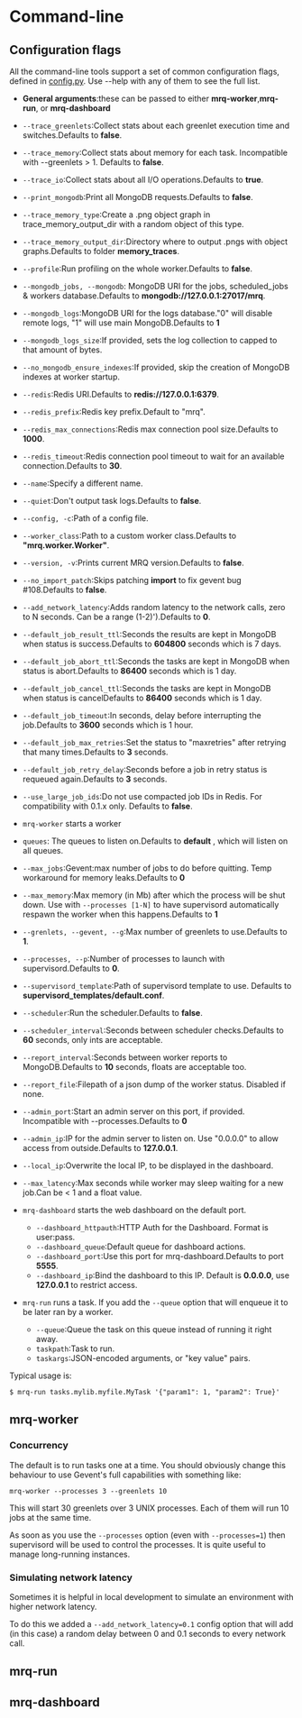 # Command-line

## Configuration flags

All the command-line tools support a set of common configuration flags, defined in [config.py](https://github.com/pricingassistant/mrq/blob/master/mrq/config.py). Use --help with any of them to see the full list.
 - **General arguments**:these can be passed to either **mrq-worker**,**mrq-run**, or **mrq-dashboard**
  - `--trace_greenlets`:Collect stats about each greenlet execution time and switches.Defaults to **false**.
  - `--trace_memory`:Collect stats about memory for each task. Incompatible with --greenlets > 1. Defaults to **false**.
  - `--trace_io`:Collect stats about all I/O operations.Defaults to **true**.
  - `--print_mongodb`:Print all MongoDB requests.Defaults to **false**.
  - `--trace_memory_type`:Create a .png object graph in trace_memory_output_dir with a random object of this type.
  - `--trace_memory_output_dir`:Directory where to output .pngs with object graphs.Defaults to folder **memory_traces**.
  - `--profile`:Run profiling on the whole worker.Defaults to **false**.
  - `--mongodb_jobs, --mongodb`: MongoDB URI for the jobs, scheduled_jobs & workers database.Defaults to **mongodb://127.0.0.1:27017/mrq**.
  - `--mongodb_logs`:MongoDB URI for the logs database."0" will disable remote logs, "1" will use main MongoDB.Defaults to **1**
  - `--mongodb_logs_size`:If provided, sets the log collection to capped to that amount of bytes.
  - `--no_mongodb_ensure_indexes`:If provided, skip the creation of MongoDB indexes at worker startup.
  - `--redis`:Redis URI.Defaults to **redis://127.0.0.1:6379**.
  - `--redis_prefix`:Redis key prefix.Default to "mrq".
  - `--redis_max_connections`:Redis max connection pool size.Defaults to **1000**.
  - `--redis_timeout`:Redis connection pool timeout to wait for an available connection.Defaults to **30**.
  - `--name`:Specify a different name.
  - `--quiet`:Don\'t output task logs.Defaults to **false**.
  - `--config, -c`:Path of a config file.
  - `--worker_class`:Path to a custom worker class.Defaults to **"mrq.worker.Worker"**.
  - `--version, -v`:Prints current MRQ version.Defaults to  **false**.
  - `--no_import_patch`:Skips patching __import__ to fix gevent bug #108.Defaults to **false**.
  - `--add_network_latency`:Adds random latency to the network calls, zero to N seconds. Can be a range (1-2)').Defaults to **0**.
  - `--default_job_result_ttl`:Seconds the results are kept in MongoDB when status is success.Defaults to **604800** seconds which is 7 days.
  - `--default_job_abort_ttl`:Seconds the tasks are kept in MongoDB when status is abort.Defaults to **86400** seconds which is 1 day.
  - `--default_job_cancel_ttl`:Seconds the tasks are kept in MongoDB when status is cancelDefaults to **86400** seconds which is 1 day.
  - `--default_job_timeout`:In seconds, delay before interrupting the job.Defaults to **3600** seconds which is 1 hour.
  - `--default_job_max_retries`:Set the status to "maxretries" after retrying that many times.Defaults to **3** seconds.
  - `--default_job_retry_delay`:Seconds before a job in retry status is requeued again.Defaults to **3** seconds.
  - `--use_large_job_ids`:Do not use compacted job IDs in Redis. For compatibility with 0.1.x only. Defaults to **false**.
 - `mrq-worker` starts a worker
  - `queues`: The queues to listen on.Defaults to **default** , which will listen on all queues. 
  - `--max_jobs`:Gevent:max number of jobs to do before quitting. Temp workaround for memory leaks.Defaults to **0**
  - `--max_memory`:Max memory (in Mb) after which the process will be shut down. Use with `--processes [1-N]` 
                  to have supervisord automatically respawn the worker when this happens.Defaults to **1**
  - `--grenlets, --gevent, --g`:Max number of greenlets to use.Defaults to **1**.
  - `--processes, --p`:Number of processes to launch with supervisord.Defaults to **0**.
  - `--supervisord_template`:Path of supervisord template to use. Defaults to **supervisord_templates/default.conf**.
  - `--scheduler`:Run the scheduler.Defaults to **false**.
  - `--scheduler_interval`:Seconds between scheduler checks.Defaults to **60** seconds, only ints are acceptable.
  - `--report_interval`:Seconds between worker reports to MongoDB.Defaults to **10** seconds, floats are acceptable too.
  - `--report_file`:Filepath of a json dump of the worker status. Disabled if none.
  - `--admin_port`:Start an admin server on this port, if provided. Incompatible with --processes.Defaults to **0**
  - `--admin_ip`:IP for the admin server to listen on. Use "0.0.0.0" to allow access from outside.Defaults to **127.0.0.1**.
  - `--local_ip`:Overwrite the local IP, to be displayed in the dashboard.
  - `--max_latency`:Max seconds while worker may sleep waiting for a new job.Can be < 1 and a float value.

- `mrq-dashboard` starts the web dashboard on the default port.
  - `--dashboard_httpauth`:HTTP Auth for the Dashboard. Format is user:pass.
  - `--dashboard_queue`:Default queue for dashboard actions.
  - `--dashboard_port`:Use this port for mrq-dashboard.Defaults to port **5555**.
  - `--dashboard_ip`:Bind the dashboard to this IP. Default is **0.0.0.0**, use **127.0.0.1** to restrict access.

- `mrq-run` runs a task. If you add the `--queue` option that will enqueue it to be later ran by a worker.
  - `--queue`:Queue the task on this queue instead of running it right away.
  - `taskpath`:Task to run.
  - `taskargs`:JSON-encoded arguments, or "key value" pairs.


Typical usage is:
```
$ mrq-run tasks.mylib.myfile.MyTask '{"param1": 1, "param2": True}'
```

## mrq-worker
### Concurrency

The default is to run tasks one at a time. You should obviously change this behaviour to use Gevent's full capabilities with something like:

`mrq-worker --processes 3 --greenlets 10`

This will start 30 greenlets over 3 UNIX processes. Each of them will run 10 jobs at the same time.

As soon as you use the `--processes` option (even with `--processes=1`) then supervisord will be used to control the processes. It is quite useful to manage long-running instances.


### Simulating network latency

Sometimes it is helpful in local development to simulate an environment with higher network latency.

To do this we added a ```--add_network_latency=0.1``` config option that will add (in this case) a random delay between 0 and 0.1 seconds to every network call.

## mrq-run

## mrq-dashboard

